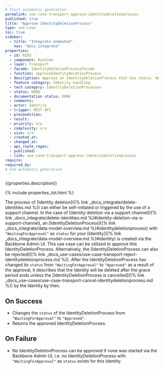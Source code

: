 ```yaml
---
# Start automatic generation
permalink: use-case-transport-approve-identitydeletionprocess
published: true
title: "Approve IdentityDeletionProcess"
type: use-case
toc: true
sidebar:
  - title: "Integrate enmeshed"
    nav: "docs_integrate"
properties:
  - id: RID3
  - component: Runtime
  - layer: Transport
  - facade: IdentityDeletionProcessFacade
  - function: approveIdentityDeletionProcess
  - description: Approve an IdentityDeletionProcess that has status 'WaitingForApproval' that was started by external support channel (from Backbone Admin UI)
  - feature category: Identity handling
  - tech category: IdentityDeletionProcesses
  - status: DONE
  - documentation status: DONE
  - comments:
  - actor: Identity
  - trigger: REST API
  - precondition:
  - result:
  - priority: n/a
  - complexity: n/a
  - size: n/a
  - created_at:
  - changed_at:
  - api_route_regex:
  - published:
  - link: use-case-transport-approve-identitydeletionprocess
require:
required_by:
# End automatic generation
---
```


{{properties.description}}

{% include properties_list.html %}

The process of [Identity deletion]({% link _docs_integrate/delete-identities.md %}) can either be self-initiated or triggered by the use of a support channel.
In the case of [Identity deletion via a support channel]({% link _docs_integrate/delete-identities.md %}#identity-deletion-via-a-support-channel), an [IdentityDeletionProcess]({% link _docs_integrate/data-model-overview.md %}#identitydeletionprocess) with `"WaitingForApproval"` as `status` for your [Identity]({% link _docs_integrate/data-model-overview.md %}#identity) is created via the Backbone Admin UI.
This use case can be utilized to approve this IdentityDeletionProcess.
Alternatively, the [IdentityDeletionProcess can also be rejected]({% link _docs_use-cases/use-case-transport-reject-identitydeletionprocess.md %}).
After the IdentityDeletionProcess has changed its `status` from `"WaitingForApproval"` to `"Approved"` as a result of the approval, it describes that the Identity will be deleted after the grace period ends unless the [IdentityDeletionProcess is cancelled]({% link _docs_use-cases/use-case-transport-cancel-identitydeletionprocess.md %}) by the Identity by then.

## On Success

- Changes the `status` of the IdentityDeletionProcess from `"WaitingForApproval"` to `"Approved"`.
- Returns the approved IdentityDeletionProcess.

## On Failure

- No IdentityDeletionProcess can be approved if none was started via the Backbone Admin UI, i.e. no IdentityDeletionProcess with `"WaitingForApproval"` as `status` exists for this Identity.
